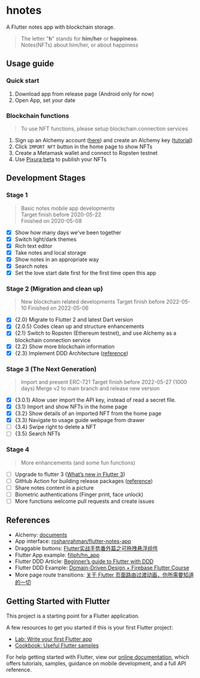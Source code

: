 # hnotes

A Flutter notes app with blockchain storage.
> The letter "**h**" stands for **him/her** or **happiness**.  
> Notes(NFTs) about him/her, or about happiness

 
## Usage guide

### Quick start
1. Download app from release page (Android only for now)
2. Open App, set your date

### Blockchain functions
> To use NFT functions, please setup blockchain connection services
1. Sign up an Alchemy account ([here](https://auth.alchemyapi.io/signup)) and create an Alchemy key ([tutorial](https://auth.alchemyapi.io/signup))
2. Click `IMPORT NFT` button in the home page to show NFTs
3. Create a Metamask wallet and connect to Ropsten testnet
4. Use [Pixura beta](https://ropsten-platform.pixura.io/) to publish your NFTs


## Development Stages

### Stage 1

> Basic notes mobile app developments  
> Target finish before 2020-05-22  
> Finished on 2020-05-08

- [x] Show how many days we've been together
- [x] Switch light/dark themes
- [x] Rich text editor
- [x] Take notes and local storage
- [x] Show notes in an appropriate way
- [x] Search notes
- [x] Set the love start date first for the first time open this app

### Stage 2 (Migration and clean up)

> New blockchain related developments
> Target finish before 2022-05-10
> Finished on 2022-05-06

- [x] {2.0} Migrate to Flutter 2 and latest Dart version
- [x] {2.0.5} Codes clean up and structure enhancements
- [X] {2.1} Switch to Ropsten (Ethereum testnet), and use Alchemy as a blockchain connection service
- [x] {2.2} Show more blockchain information
- [x] {2.3} Implement DDD Architecture ([reference](https://github.com/ResoCoder/flutter-ddd-firebase-course))

### Stage 3 (The Next Generation)

> Import and present ERC-721
> Target finish before 2022-05-27 (1000 days)
> Merge v2 to main branch and release new version

- [x] {3.0.1} Allow user import the API key, instead of read a secret file.
- [x] {3.1} Import and show NFTs in the home page
- [x] {3.2} Show details of an imported NFT from the home page
- [x] {3.3} Navigate to usage guide webpage from drawer
- [ ] {3.4} Swipe right to delete a NFT
- [ ] {3.5} Search NFTs

### Stage 4

> More enhancements (and some fun functions)

- [ ] Upgrade to flutter 3 ([What’s new in Flutter 3](https://medium.com/flutter/whats-new-in-flutter-3-8c74a5bc32d0))
- [ ] GitHub Action for building release packages ([reference](https://github.com/marketplace/actions/release-changelog-builder))
- [ ] Share notes content in a picture
- [ ] Biometric authentications (Finger print, face unlock)
- [ ] More functions welcome pull requests and create issues

## References
* Alchemy: [documents](https://docs.alchemy.com/alchemy/)  
* App interface: [roshanrahman/flutter-notes-app](https://github.com/roshanrahman/flutter-notes-app)
* Draggable buttons: [Flutter实战手势番外篇之可拖拽悬浮组件](https://juejin.im/post/5e4b9c74f265da57127e3f63)
* Flutter App example: [filiph/hn_app](https://github.com/filiph/hn_app)
* Flutter DDD Article: [Beginner’s guide to Flutter with DDD](https://medium.com/@ushimaru/beginners-guide-to-flutter-with-ddd-87d4c476c3cb)
* Flutter DDD Example: [Domain-Driven Design + Firebase Flutter Course](https://github.com/ResoCoder/flutter-ddd-firebase-course)
* More page route transitions: [关于 Flutter 页面路由过渡动画，你所需要知道的一切](https://juejin.im/post/5ceb6179f265da1bc23f55d0)

## Getting Started with Flutter

This project is a starting point for a Flutter application.

A few resources to get you started if this is your first Flutter project:

- [Lab: Write your first Flutter app](https://flutter.dev/docs/get-started/codelab)
- [Cookbook: Useful Flutter samples](https://flutter.dev/docs/cookbook)

For help getting started with Flutter, view our
[online documentation](https://flutter.dev/docs), which offers tutorials,
samples, guidance on mobile development, and a full API reference.
